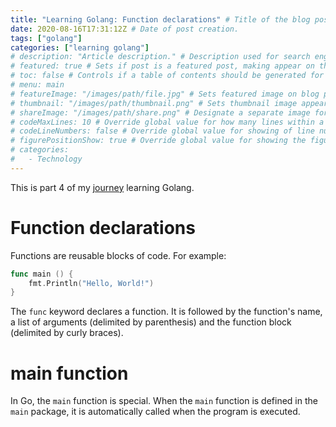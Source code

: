 ```yaml
---
title: "Learning Golang: Function declarations" # Title of the blog post.
date: 2020-08-16T17:31:12Z # Date of post creation.
tags: ["golang"]
categories: ["learning golang"]
# description: "Article description." # Description used for search engine.
# featured: true # Sets if post is a featured post, making appear on the home page side bar.
# toc: false # Controls if a table of contents should be generated for first-level links automatically.
# menu: main
# featureImage: "/images/path/file.jpg" # Sets featured image on blog post.
# thumbnail: "/images/path/thumbnail.png" # Sets thumbnail image appearing inside card on homepage.
# shareImage: "/images/path/share.png" # Designate a separate image for social media sharing.
# codeMaxLines: 10 # Override global value for how many lines within a code block before auto-collapsing.
# codeLineNumbers: false # Override global value for showing of line numbers within code block.
# figurePositionShow: true # Override global value for showing the figure label.
# categories:
#   - Technology
---
```


This is part 4 of my [journey](/categories/learning-golang/) learning Golang.

# Function declarations

Functions are reusable blocks of code. For example:

```go
func main () {
    fmt.Println("Hello, World!")
}
```

The `func` keyword declares a function. It is followed by the function's name, a list of arguments (delimited by
parenthesis) and the function block (delimited by curly braces).

# main function

In Go, the `main` function is special. When the `main` function is defined in the `main` package, it is automatically
called when the program is executed.
